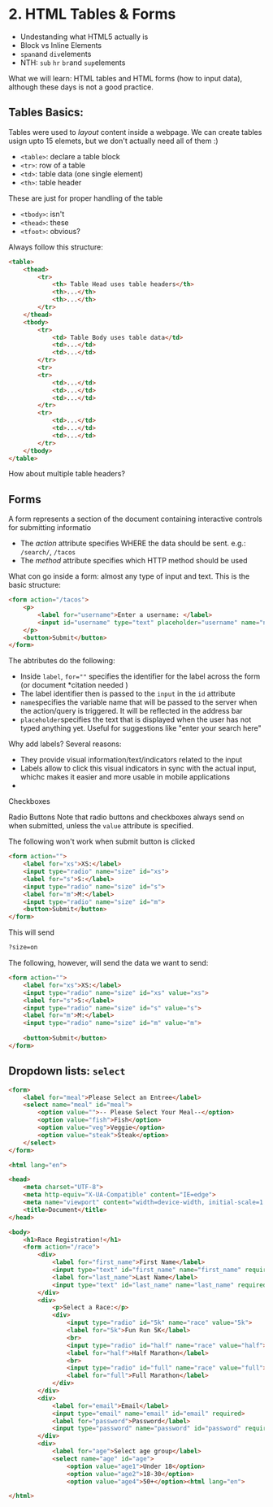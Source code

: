 # 2. HTML Tables & Forms
- Undestanding what HTML5 actually is
- Block vs Inline Elements
- `span`and `div`elements
- NTH: `sub` `hr` `br`and `sup`elements   

What we will learn: HTML tables and HTML forms (how to input data), although these days is not a good practice.

## Tables Basics:
Tables were used to *layout* content inside a webpage. We can create tables usign upto 15 elemets, but we don't actually need all of them :)

- `<table>`: declare a table block
- `<tr>`: row of a table
- `<td>`: table data (one single element)
- `<th>`: table header

These are just for proper handling of the table
- `<tbody>`: isn't
- `<thead>`: these
- `<tfoot>`: obvious?

Always follow this structure:

```html
<table>
    <thead>
        <tr>
            <th> Table Head uses table headers</th>
            <th>...</th>
            <th>...</th>
        </tr>
    </thead>
    <tbody>
        <tr>
            <td> Table Body uses table data</td>
            <td>...</td>
            <td>...</td>
        </tr>
        <tr>
        <tr>
            <td>...</td>
            <td>...</td>
            <td>...</td>
        </tr>
        <tr>
            <td>...</td>
            <td>...</td>
            <td>...</td>
        </tr>
    </tbody>
</table>
```

How about multiple table headers?

## Forms
A form represents a section of the document containing interactive controls for submitting informatio

- The *action* attribute specifies WHERE the data should be sent. e.g.: `/search/`, `/tacos`
- The *method* attribute specifies which HTTP method should be used

What con go inside a form: almost any type of input and text. This is the basic structure:

```html
<form action="/tacos">
    <p>
        <label for="username">Enter a username: </label>
        <input id="username" type="text" placeholder="username" name="name">
    </p>
    <button>Submit</button>
</form>
```

The abtributes do the following:
- Inside `label`, `for=""` specifies the identifier for the label across the form (or document *citation needed )
- The label identifier then is passed to the `input` in the `id` attribute
- `name`specifies the variable name that will be passed to the server when the action/query is triggered. It will be reflected in the address bar
- `placeholder`specifies the text that is displayed when the user has not typed anything yet. Useful for suggestions like "enter your search here"



Why add labels? Several reasons:
- They provide visual information/text/indicators related to the input
- Labels allow to click this visual indicators in sync with the actual input, whichc makes it easier and more usable in mobile applications
- 


Checkboxes


Radio Buttons
Note that radio buttons and checkboxes always send `on` when submitted, unless the `value` attribute is specified.

The following won't work when submit button is clicked

```html
<form action="">
    <label for="xs">XS:</label>
    <input type="radio" name="size" id="xs">
    <label for="s">S:</label>
    <input type="radio" name="size" id="s">
    <label for="m">M:</label>
    <input type="radio" name="size" id="m">
    <button>Submit</button>
</form>
```
This will send

```html
?size=on
```

The following, however, will send the data we want to send:

```html
<form action="">
    <label for="xs">XS:</label>
    <input type="radio" name="size" id="xs" value="xs">
    <label for="s">S:</label>
    <input type="radio" name="size" id="s" value="s">
    <label for="m">M:</label>
    <input type="radio" name="size" id="m" value="m">
    
    <button>Submit</button>
</form>
```

## Dropdown lists: `select`

```html
<form>
    <label for="meal">Please Select an Entree</label>
    <select name="meal" id="meal">
        <option value="">-- Please Select Your Meal--</option>
        <option value="fish">Fish</option>
        <option value="veg">Veggie</option>
        <option value="steak">Steak</option>
    </select> 
</form>
```

```html
<html lang="en">

<head>
    <meta charset="UTF-8">
    <meta http-equiv="X-UA-Compatible" content="IE=edge">
    <meta name="viewport" content="width=device-width, initial-scale=1.0">
    <title>Document</title>
</head>

<body>
    <h1>Race Registration!</h1>
    <form action="/race">
        <div>
            <label for="first_name">First Name</label>
            <input type="text" id="first_name" name="first_name" required>
            <label for="last_name">Last Name</label>
            <input type="text" id="last_name" name="last_name" required>
        </div>
        <div>
            <p>Select a Race:</p>
            <div>
                <input type="radio" id="5k" name="race" value="5k">
                <label for="5k">Fun Run 5K</label>
                <br>
                <input type="radio" id="half" name="race" value="half">
                <label for="half">Half Marathon</label>
                <br>
                <input type="radio" id="full" name="race" value="full">
                <label for="full">Full Marathon</label>
            </div>
        </div>
        <div>
            <label for="email">Email</label>
            <input type="email" name="email" id="email" required>
            <label for="password">Password</label>
            <input type="password" name="password" id="password" required>
        </div>
        <div>
            <label for="age">Select age group</label>
            <select name="age" id="age">
                <option value="age1">Under 18</option>
                <option value="age2">18-30</option>
                <option value="age4">50+</option><html lang="en">

</html>

```